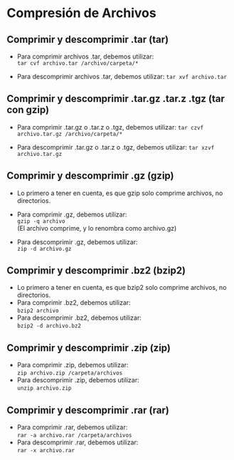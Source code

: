 # Compresión de Archivos 
## Comprimir y descomprimir .tar (tar)
+ Para comprimir archivos .tar, debemos utilizar:  
`tar cvf archivo.tar /archivo/carpeta/*`  

+ Para descomprimir archivos .tar, debemos utilizar: 
`tar xvf archivo.tar`

## Comprimir y descomprimir .tar.gz .tar.z .tgz (tar con gzip)
+ Para comprimir .tar.gz o .tar.z o .tgz, debemos utilizar: 
`tar czvf archivo.tar.gz /archivo/carpeta/*`

+ Para descomprimir .tar.gz o .tar.z o .tgz, debemos utilizar: 
`tar xzvf archivo.tar.gz`

## Comprimir y descomprimir .gz (gzip)  
+ Lo primero a tener en cuenta, es que gzip solo comprime archivos, no directorios.  
+ Para comprimir .gz, debemos utilizar:  
`gzip -q archivo`  
(El archivo comprime, y lo renombra como archivo.gz)

+ Para descomprimir .gz, debemos utilizar:  
`zip -d archivo.gz`  

## Comprimir y descomprimir .bz2 (bzip2)  
+ Lo primero a tener en cuenta, es que bzip2 solo comprime archivos, no directorios.  
+ Para comprimir .bz2, debemos utilizar:  
`bzip2 archivo`  
+ Para descomprimir .bz2, debemos utilizar:  
`bzip2 -d archivo.bz2`  

## Comprimir y descomprimir .zip (zip)  
+ Para comprimir .zip, debemos utilizar:  
`zip archivo.zip /carpeta/archivos`  
+ Para descomprimir .zip, debemos utilizar:  
`unzip archivo.zip`  

## Comprimir y descomprimir .rar (rar)  
+ Para comprimir .rar, debemos utilizar:  
`rar -a archivo.rar /carpeta/archivos`  
+ Para descomprimir .rar, debemos utilizar:  
`rar -x archivo.rar`  


